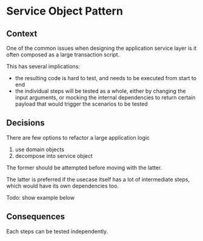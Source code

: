 # Service Object Pattern


## Context

One of the common issues when designing the application service layer is it often composed as a large transaction script.


This has several implications:

- the resulting code is hard to test, and needs to be executed from start to end
- the individual steps will be tested as a whole, either by changing the input arguments, or mocking the internal dependencies to return certain payload that would trigger the scenarios to be tested

## Decisions

There are few options to refactor a large application logic

1. use domain objects
2. decompose into service object

The former should be attempted before moving with the latter.

The latter is preferred if the usecase itself has a lot of intermediate steps, which would have its own dependencies too.

Todo: show example below


## Consequences

Each steps can be tested independently.
